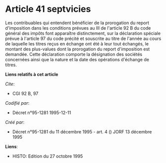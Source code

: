 # Article 41 septvicies

Les contribuables qui entendent bénéficier de la prorogation du report d'imposition dans les conditions prévues au III de
l'article 92 B du code général des impôts font apparaître distinctement, sur la déclaration spéciale prévue à l'article 97 du
code précité et souscrite au titre de l'année au cours de laquelle les titres reçus en échange ont été à leur tout échangés,
le montant des plus-values dont la prorogation du report d'imposition est demandée. Cette déclaration comporte la désignation
des sociétés concernées ainsi que la nature et la date des opérations d'échange de titres.

**Liens relatifs à cet article**

_Cite_:

  - CGI 92 B, 97

_Codifié par_:

  - Décret n°95-1281 1995-12-11

_Créé par_:

  - Décret n°95-1281 du 11 décembre 1995 - art. 4 () JORF 13 décembre 1995

**Liens**:

  - HISTO: Edition du 27 octobre 1995
